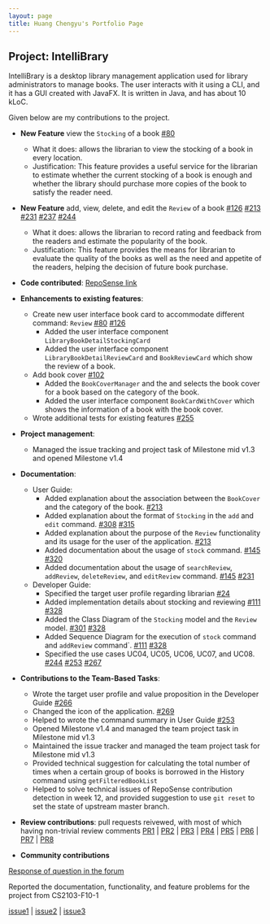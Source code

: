 ```yaml
---
layout: page
title: Huang Chengyu's Portfolio Page
---
```


## Project: IntelliBrary

IntelliBrary is a desktop library management application used for library administrators to manage books. The user interacts with it using a CLI, and it has a GUI created with JavaFX. It is written in Java, and has about 10 kLoC.

Given below are my contributions to the project.

* **New Feature** view the `Stocking` of a book [#80](https://github.com/AY2021S1-CS2103-F09-3/tp/pull/80)
    * What it does: allows the librarian to view the stocking of a book in every location.
    * Justification: This feature provides a useful service for the librarian to estimate whether the current stocking of a book is enough and whether the library should purchase more copies of the book to satisfy the reader need.

* **New Feature** add, view, delete, and edit the `Review` of a book [#126](https://github.com/AY2021S1-CS2103-F09-3/tp/pull/126) [#213](https://github.com/AY2021S1-CS2103-F09-3/tp/pull/213) [#231](https://github.com/AY2021S1-CS2103-F09-3/tp/pull/231) [#237](https://github.com/AY2021S1-CS2103-F09-3/tp/pull/237) [#244](https://github.com/AY2021S1-CS2103-F09-3/tp/pull/244)
    * What it does: allows the librarian to record rating and feedback from the readers and estimate the popularity of the book.
    * Justification: This feature provides the means for librarian to evaluate the quality of the books as well as the need and appetite of the readers, helping the decision of future book purchase.

* **Code contributed**: [RepoSense link](https://nus-cs2103-ay2021s1.github.io/tp-dashboard/#breakdown=true&search=hcy123902&sort=groupTitle&sortWithin=title&since=2020-08-14&timeframe=commit&mergegroup=&groupSelect=groupByRepos&checkedFileTypes=docs~functional-code~test-code~other)

* **Enhancements to existing features**:
  * Create new user interface book card to accommodate different command: `Review` [#80](https://github.com/AY2021S1-CS2103-F09-3/tp/pull/80) [#126](https://github.com/AY2021S1-CS2103-F09-3/tp/pull/126)
    * Added the user interface component `LibraryBookDetailStockingCard`
    * Added the user interface component `LibraryBookDetailReviewCard` and `BookReviewCard` which show the review of a book.
  * Add book cover [#102](https://github.com/AY2021S1-CS2103-F09-3/tp/pull/102)
    * Added the `BookCoverManager` and the and selects the book cover for a book based on the category of the book.
    * Added the user interface component `BookCardWithCover` which shows the information of a book with the book cover.
  * Wrote additional tests for existing features [#255](https://github.com/AY2021S1-CS2103-F09-3/tp/pull/255)

* **Project management**:
  * Managed the issue tracking and project task of Milestone mid v1.3 and opened Milestone v1.4

* **Documentation**:
  * User Guide:
    * Added explanation about the association between the `BookCover` and the category of the book. [#213](https://github.com/AY2021S1-CS2103-F09-3/tp/pull/213)
    * Added explanation about the format of `Stocking` in the `add` and `edit` command. [#308](https://github.com/AY2021S1-CS2103-F09-3/tp/pull/308) [#315](https://github.com/AY2021S1-CS2103-F09-3/tp/pull/315)
    * Added explanation about the purpose of the `Review` functionality and its usage for the user of the application. [#213](https://github.com/AY2021S1-CS2103-F09-3/tp/pull/213)
    * Added documentation about the usage of `stock` command. [#145](https://github.com/AY2021S1-CS2103-F09-3/tp/pull/145) [#320](https://github.com/AY2021S1-CS2103-F09-3/tp/pull/320)
    * Added documentation about the usage of `searchReview`, `addReview`, `deleteReview`, and `editReview` command. [#145](https://github.com/AY2021S1-CS2103-F09-3/tp/pull/145) [#231](https://github.com/AY2021S1-CS2103-F09-3/tp/pull/231)
  * Developer Guide:
    * Specified the target user profile regarding librarian [#24](https://github.com/AY2021S1-CS2103-F09-3/tp/pull/24)
    * Added implementation details about stocking and reviewing [#111](https://github.com/AY2021S1-CS2103-F09-3/tp/pull/111) [#328](https://github.com/AY2021S1-CS2103-F09-3/tp/pull/328)
    * Added the Class Diagram of the `Stocking` model and the `Review` model. [#301](https://github.com/AY2021S1-CS2103-F09-3/tp/pull/301) [#328](https://github.com/AY2021S1-CS2103-F09-3/tp/pull/328)
    * Added Sequence Diagram for the execution of `stock` command and `addReview` command`. [#111](https://github.com/AY2021S1-CS2103-F09-3/tp/pull/111) [#328](https://github.com/AY2021S1-CS2103-F09-3/tp/pull/328)
    * Specified the use cases UC04, UC05, UC06, UC07, and UC08. [#244](https://github.com/AY2021S1-CS2103-F09-3/tp/pull/244) [#253](https://github.com/AY2021S1-CS2103-F09-3/tp/pull/253) [#267](https://github.com/AY2021S1-CS2103-F09-3/tp/pull/267)

* **Contributions to the Team-Based Tasks**:
    * Wrote the target user profile and value proposition in the Developer Guide [#266](https://github.com/AY2021S1-CS2103-F09-3/tp/pull/266)
    * Changed the icon of the application. [#269](https://github.com/AY2021S1-CS2103-F09-3/tp/pull/269)
    * Helped to wrote the command summary in User Guide [#253](https://github.com/AY2021S1-CS2103-F09-3/tp/pull/253)
    * Opened Milestone v1.4 and managed the team project task in Milestone mid v1.3
    * Maintained the issue tracker and managed the team project task for Milestone mid v1.3
    * Provided technical suggestion for calculating the total number of times when a certain group of books is borrowed in the History command using `getFilteredBookList`
    * Helped to solve technical issues of RepoSense contribution detection in week 12, and provided suggestion to use `git reset` to set the state of upstream master branch.
    
* **Review contributions**:
    pull requests reivewed, with most of which having non-trivial review comments
    [PR1](https://github.com/AY2021S1-CS2103-F09-3/tp/pull/21) 
    | [PR2](https://github.com/AY2021S1-CS2103-F09-3/tp/pull/64) 
    | [PR3](https://github.com/AY2021S1-CS2103-F09-3/tp/pull/73)
    | [PR4](https://github.com/AY2021S1-CS2103-F09-3/tp/pull/78)
    | [PR5](https://github.com/AY2021S1-CS2103-F09-3/tp/pull/90)
    | [PR6](https://github.com/AY2021S1-CS2103-F09-3/tp/pull/91)
    | [PR7](https://github.com/AY2021S1-CS2103-F09-3/tp/pull/134)
    | [PR8](https://github.com/AY2021S1-CS2103-F09-3/tp/pull/268)

* **Community contributions**

[Response of question in the forum](https://github.com/nus-cs2103-AY2021S1/forum/issues/370)

Reported the documentation, functionality, and feature problems for the project from CS2103-F10-1

[issue1](https://github.com/AY2021S1-CS2103-F10-1/tp/issues/180)
| [issue2](https://github.com/AY2021S1-CS2103-F10-1/tp/issues/168)
| [issue3](https://github.com/AY2021S1-CS2103-F10-1/tp/issues/170)
